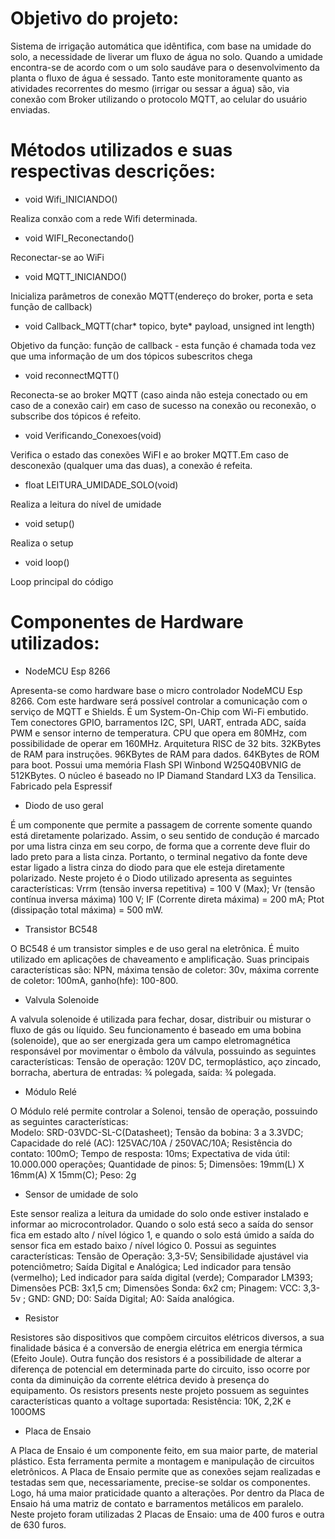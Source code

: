 
# Objetivo do projeto:


Sistema de irrigação automática que idêntifica, com base na umidade do solo, a necessidade de liverar um fluxo de água no solo. Quando a umidade encontra-se de acordo com o um solo saudáve para o desenvolvimento da planta o fluxo de água é sessado. 
Tanto este monitoramente quanto as atividades recorrentes do mesmo (irrigar ou sessar a água) são, via conexão com Broker utilizando o protocolo MQTT, ao celular do usuário enviadas.


# Métodos utilizados e suas respectivas descrições:


- void Wifi_INICIANDO()


Realiza conxão com a rede Wifi determinada.


- void WIFI_Reconectando()


Reconectar-se ao WiFi


- void MQTT_INICIANDO()


Inicializa parâmetros de conexão MQTT(endereço do broker, porta e seta função de callback)

- void Callback_MQTT(char* topico, byte* payload, unsigned int length)


Objetivo da função: função de callback - esta função é chamada toda vez que uma informação de um dos tópicos subescritos chega

- void reconnectMQTT()


Reconecta-se ao broker MQTT (caso ainda não esteja conectado ou em caso de a conexão cair) em caso de sucesso na conexão ou reconexão, o subscribe dos tópicos é refeito.

- void Verificando_Conexoes(void)


Verifica o estado das conexões WiFI e ao broker MQTT.Em caso de desconexão (qualquer uma das duas), a conexão é refeita.

- float LEITURA_UMIDADE_SOLO(void)


Realiza a leitura do nível de umidade

- void setup()


Realiza o setup

- void loop()


Loop principal do código



# Componentes de Hardware utilizados:


- NodeMCU Esp 8266 


Apresenta-se como hardware base o micro controlador NodeMCU Esp 8266. Com este hardware será possível controlar a comunicação com o serviço de MQTT e Shields. É um System-On-Chip com Wi-Fi embutido. Tem conectores GPIO, barramentos I2C, SPI, UART, entrada ADC, saída PWM e sensor interno de temperatura. CPU que opera em 80MHz, com possibilidade de operar em 160MHz. Arquitetura RISC de 32 bits. 32KBytes de RAM para instruções. 96KBytes de RAM para dados. 64KBytes de ROM para boot. Possui uma memória Flash SPI Winbond W25Q40BVNIG de 512KBytes. O núcleo é baseado no IP Diamand Standard LX3 da Tensilica. Fabricado pela Espressif


- Diodo de uso geral


É um componente que permite a passagem de corrente somente quando está diretamente polarizado. Assim, o seu sentido de condução é marcado por uma listra cinza em seu corpo, de forma que a corrente deve fluir do lado preto para a lista cinza. Portanto, o terminal negativo da fonte deve estar ligado a listra cinza do diodo para que ele esteja diretamente polarizado. Neste projeto é o Diodo utilizado apresenta as seguintes características: Vrrm (tensão inversa repetitiva) = 100 V (Max); Vr (tensão contínua inversa máxima) 100 V; IF (Corrente direta máxima) = 200 mA; Ptot (dissipação total máxima) = 500 mW.


- Transistor BC548


O BC548 é um transistor simples e de uso geral na eletrônica. É muito utilizado em aplicações de chaveamento e amplificação. Suas principais características são: NPN, máxima tensão de coletor: 30v, máxima corrente de coletor: 100mA, ganho(hfe): 100-800.


- Valvula Solenoide


A valvula solenoide é utilizada para fechar, dosar, distribuir ou misturar o fluxo de gás ou líquido. Seu funcionamento é baseado em uma bobina (solenoide), que ao ser energizada gera um campo eletromagnética responsável por movimentar o êmbolo da válvula, possuindo as seguintes características:
Tensão de operação: 120V DC, termoplástico, aço zincado, borracha, abertura de entradas: ¾ polegada, saída: ¾ polegada.


- Módulo Relé


O Módulo relé  permite controlar a Solenoi, tensão de operação, possuindo as seguintes características:  	
Modelo: SRD-03VDC-SL-C(Datasheet); Tensão da bobina: 3 a 3.3VDC; Capacidade do relé (AC): 125VAC/10A / 250VAC/10A; Resistência do contato: 100mO; Tempo de resposta: 10ms; Expectativa de vida útil: 10.000.000 operações; Quantidade de pinos: 5; Dimensões: 19mm(L) X 16mm(A) X 15mm(C); Peso: 2g


- Sensor de umidade de solo


Este sensor realiza a leitura da umidade do solo onde estiver instalado e informar ao microcontrolador. Quando o solo está seco a saída do sensor fica em estado alto / nível lógico 1, e quando o solo está úmido a saída do sensor fica em estado baixo / nível lógico 0. Possui as seguintes características: Tensão de Operação: 3,3-5V; Sensibilidade ajustável via potenciômetro; Saída Digital e Analógica; Led indicador para tensão (vermelho); Led indicador para saída digital (verde); Comparador LM393; Dimensões PCB: 3x1,5 cm; Dimensões Sonda: 6x2 cm; Pinagem: VCC: 3,3-5v ; GND: GND; D0: Saída Digital; A0: Saída analógica.


- Resistor


Resistores são dispositivos que compõem circuitos elétricos diversos, a sua finalidade básica é a conversão de energia elétrica em energia térmica (Efeito Joule). Outra função dos resistors é a possibilidade de alterar a diferença de potencial em determinada parte do circuito, isso ocorre por conta da diminuição da corrente elétrica devido à presença do equipamento. Os resistors presents neste projeto possuem as seguintes características quanto a voltage suportada: Resistência: 10K, 2,2K e 100OMS	


- Placa de Ensaio


A Placa de Ensaio é um componente feito, em sua maior parte, de material plástico. Esta ferramenta permite a montagem e manipulação de circuitos eletrônicos.
A Placa de Ensaio permite que as conexões sejam realizadas e testadas sem que, necessariamente, precise-se soldar os componentes. Logo, há uma maior praticidade quanto a alterações. Por dentro da Placa de Ensaio há uma matriz de contato e barramentos metálicos em paralelo.
Neste projeto foram utilizadas 2 Placas de Ensaio: uma de 400 furos e outra de 630 furos.





